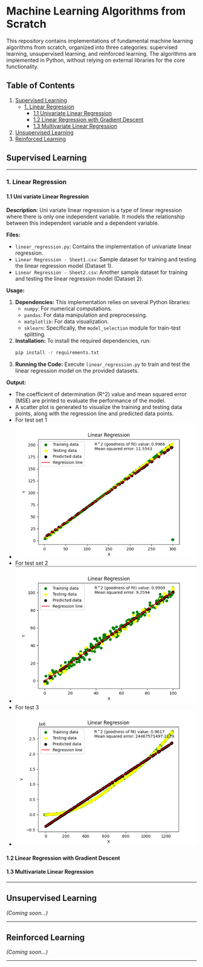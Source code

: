# Machine Learning Algorithms from Scratch

This repository contains implementations of fundamental machine learning algorithms from scratch, organized into three categories: supervised learning, unsupervised learning, and reinforced learning. The algorithms are implemented in Python, without relying on external libraries for the core functionality.

## Table of Contents

1. [Supervised Learning](#supervised-learning)
   - [1. Linear Regression](#1-linear-regression)
     - [1.1 Univariate Linear Regression](#11-univariate-linear-regression)
     - [1.2 Linear Regression with Gradient Descent](#12-linear-regression-with-gradient-descent)
     - [1.3 Multivariate Linear Regression](#13-multivariate-linear-regression)
2. [Unsupervised Learning](#unsupervised-learning)
3. [Reinforced Learning](#reinforced-learning)

## Supervised Learning

---
### 1. Linear Regression

#### 1.1 Uni variate Linear Regression

**Description:** Uni variate linear regression is a type of linear regression where there is only one independent variable. It models the relationship between this independent variable and a dependent variable.

**Files:**
- `linear_regression.py`: Contains the implementation of univariate linear regression.
- `Linear Regression - Sheet1.csv`: Sample dataset for training and testing the linear regression model (Dataset 1).
- `Linear Regression - Sheet2.csv`: Another sample dataset for training and testing the linear regression model (Dataset 2).

**Usage:**
1. **Dependencies:** This implementation relies on several Python libraries:
   - `numpy`: For numerical computations.
   - `pandas`: For data manipulation and preprocessing.
   - `matplotlib`: For data visualization.
   - `sklearn`: Specifically, the `model_selection` module for train-test splitting.
2. **Installation:** To install the required dependencies, run:
   ```bash
   pip install -r requirements.txt
   ```
3. **Running the Code:** Execute `linear_regression.py` to train and test the linear regression model on the provided datasets.

**Output:**
- The coefficient of determination (R^2) value and mean squared error (MSE) are printed to evaluate the performance of the model.
- A scatter plot is generated to visualize the training and testing data points, along with the regression line and predicted data points.
- For test set 1
- ![img.png](img.png)
- For test set 2
- ![img_1.png](img_1.png)
- For test 3
- ![img_2.png](img_2.png)
#### 1.2 Linear Regression with Gradient Descent

#### 1.3 Multivariate Linear Regression


---

## Unsupervised Learning

_(Coming soon...)_

---

## Reinforced Learning

_(Coming soon...)_

---